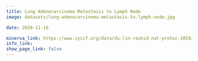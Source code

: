 ```yaml
---
title: Lung Adenocarcinoma Metastasis to Lymph Node
image: datasets/lung-adenocarcinoma-metastasis-to-lymph-node.jpg

date: 2020-11-10

minerva_link: https://www.cycif.org/data/du-lin-rashid-nat-protoc-2019/osd-LUNG_1 
info_link: 
show_page_link: false 
---
```

